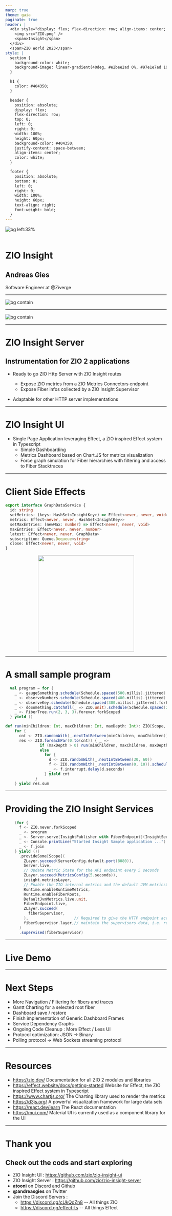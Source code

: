 ```yaml
---
marp: true
theme: gaia
paginate: true
header: |
  <div style="display: flex; flex-direction: row; align-items: center; flex-grow: 1">
    <img src="ZIO.png" />
    <span>Insight</span>
  </div>
  <span>ZIO World 2023</span>
style: |
  section {
    background-color: white;
    background-image: linear-gradient(40deg, #e2bee2ad 0%, #97e1e7ad 100%);
  }

  h1 { 
    color: #404350;
  }

  header {
    position: absolute;
    display: flex;
    flex-direction: row;
    top: 0;
    left: 0;
    right: 0; 
    width: 100%;
    height: 60px;
    background-color: #404350;
    justify-content: space-between;
    align-items: center;
    color: white;
  }

  footer {
    position: absolute;
    bottom: 0;
    left: 0;
    right: 0; 
    width: 100%;
    height: 60px;
    text-align: right;
    font-weight: bold;
  }
---
```


![bg left:33%](ZIOWorld.jpg)

<h1 style="margin-top: 2em">ZIO Insight</h1>

<h2 style="margin-top: 1.5em">Andreas Gies</h2>

Software Engineer at @Ziverge

---

![bg contain](Insight-2022.png)

---

![bg contain](Insight-2023.png)

---

# ZIO Insight Server 

## Instrumentation for ZIO 2 applications 
- Ready to go ZIO Http Server with ZIO Insight routes
  - Expose ZIO metrics from a ZIO Metrics Connectors endpoint
  - Expose Fiber infos collected by a ZIO Insight Supervisor

- Adaptable for other HTTP server implementations 

--- 

# ZIO Insight UI

- Single Page Application leveraging Effect, a ZIO inspired Effect system in Typescript
  - Simple Dashboarding
  - Metrics Dashboard based on Chart.JS for metrics visualization
  - Force graph simulation for Fiber hierarchies with filtering and access to Fiber Stacktraces

--- 

# Client Side Effects

```typescript
export interface GraphDataService {
  id: string
  setMetrics: (keys: HashSet<InsightKey>) => Effect<never, never, void>
  metrics: Effect<never, never, HashSet<InsightKey>>
  setMaxEntries: (newMax: number) => Effect<never, never, void>
  maxEntries: Effect<never, never, number>
  latest: Effect<never, never, GraphData>
  subscription: Queue.Dequeue<string>
  close: Effect<never, never, void>
}
```

<p style="text-align:center">
  <img width="300px" src="effect_logo_name_black.svg" />
</p>

---

# A small sample program 

```scala
  val program = for {
    _ <- gaugeSomething.schedule(Schedule.spaced(500.millis).jittered).forkScoped
    _ <- observeNumbers.schedule(Schedule.spaced(400.millis).jittered).forkScoped
    _ <- observeKey.schedule(Schedule.spaced(300.millis).jittered).forkScoped
    _ <- doSomething.catchAll(_ => ZIO.unit).schedule(Schedule.spaced(200.millis).jittered).forkScoped
    _ <- FiberTree.run(2, 3, 3).forever.forkScoped
  } yield ()
```

```scala
def run(minChildren: Int, maxChildren: Int, maxDepth: Int): ZIO[Scope, Nothing, Int] =
    for {
      cnt <- ZIO.randomWith(_.nextIntBetween(minChildren, maxChildren))
      res <- ZIO.foreachPar(0.to(cnt)) { _ =>
               if (maxDepth > 0) run(minChildren, maxChildren, maxDepth - 1)
               else
                 for {
                   d <- ZIO.randomWith(_.nextIntBetween(30, 60))
                   f <- ZIO.randomWith(_.nextIntBetween(0, 10)).schedule(Schedule.spaced(200.millis)).forever.forkScoped
                   _ <- f.interrupt.delay(d.seconds)
                 } yield cnt
             }
    } yield res.sum
```
---

# Providing the ZIO Insight Services

```scala
    (for {
      f <- ZIO.never.forkScoped
      _ <- program
      _ <- Server.serve[InsightPublisher with FiberEndpoint](InsightServer.routes)
      _ <- Console.printLine("Started Insight Sample application ...")
      _ <- f.join
    } yield ())
      .provideSome[Scope](
        ZLayer.succeed(ServerConfig.default.port(8080)),
        Server.live,
        // Update Metric State for the API endpoint every 5 seconds
        ZLayer.succeed(MetricsConfig(5.seconds)),
        insight.metricsLayer,
        // Enable the ZIO internal metrics and the default JVM metricsConfig
        Runtime.enableRuntimeMetrics,
        Runtime.enableFiberRoots,
        DefaultJvmMetrics.live.unit,
        FiberEndpoint.live,
        ZLayer.succeed(
          fiberSupervisor,
        ),                    // Required to give the HTTP endpoint access to the data collected by the supervisor
        fiberSupervisor.layer,// maintain the supervisors data, i.e. remove stats for terminated fibers after a threshold time
      )
      .supervised(fiberSupervisor)
```

--- 

# Live Demo 

--- 

# Next Steps

- More Navigation / Filtering for fibers and traces
- Gantt Charting for a selected root fiber 
- Dashboard save / restore 
- Finish implementation of Generic Dashboard Frames
- Service Dependency Graphs 
- Ongoing Code Cleanup : More Effect / Less UI 
- Protocol optimization: JSON -> Binary
- Polling protocol -> Web Sockets streaming protocol  

---

# Resources

- https://zio.dev/
  Documentation for all ZIO 2 modules and libraries
- https://effect.website/docs/getting-started 
  Website for Effect, the ZIO inspired Effect system in Typescript
- https://www.chartjs.org/
  The Charting library used to render the metrics
- https://d3js.org/
  A powerful visualization framework for large data sets
- https://react.dev/learn
  The React documentation 
- https://mui.com/
  Material UI is currently used as a component library for the UI

---

# Thank you 

## Check out the cods and start exploring 
- ZIO Insight UI :  https://github.com/zio/zio-insight-ui
- ZIO Insight Server : https://github.com/zio/zio-insight-server
- __atooni__ on Discord and Github 
- __@andreasgies__ on Twitter
- Join the Discord Servers : 
  - https://discord.gg/cUkQdZn8 -- All things ZIO
  - https://discord.gg/effect-ts -- All things Effect 
